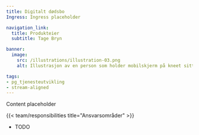 ```yaml
---
title: Digitalt dødsbo
Ingress: Ingress placeholder

navigation_link:
  title: Produkteier
  subtitle: Tage Bryn

banner:
  image:
    src: /illustrations/illustration-03.png
    alt: Illustrasjon av en person som holder mobilskjerm på kneet sitt

tags:
- pg_tjenesteutvikling
- stream-aligned
---
```


Content placeholder

{{< team/responsibilities title="Ansvarsområder" >}}

- TODO
